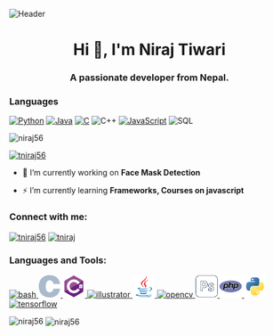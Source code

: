 ![Header](https://raw.githubusercontent.com/niraj56/niraj56/master/profile.gif)
<h1 align="center">Hi 👋, I'm Niraj Tiwari</h1>
<h3 align="center">A passionate developer from Nepal.</h3>

### Languages

[![Python](https://img.shields.io/badge/-Python-000?&logo=python)](https://github.com/niraj56?tab=repositories&q=&type=&language=python)
[![Java](https://img.shields.io/badge/-Java-000?&logo=Java&logoColor=007396)](https://github.com/niraj56?tab=repositories&q=&type=&language=java)
[![C](https://img.shields.io/badge/-C-000?&logo=C)](https://github.com/niraj56?tab=repositories&q=&type=&language=c)
![C++](https://img.shields.io/badge/-C++-000?&logo=c%2b%2b&logoColor=00599C)
[![JavaScript](https://img.shields.io/badge/-JavaScript-000?&logo=JavaScript&logoColor=ddc508)](https://github.com/niraj56?tab=repositories&q=&type=&language=javascript)
![SQL](https://img.shields.io/badge/-SQL-000?&logo=MySQL&logoColor=4479A1)

<p align="left"> <img src="https://komarev.com/ghpvc/?username=niraj56&label=Profile%20views&color=0e75b6&style=flat" alt="niraj56" /> </p>

<p align="left"> <a href="https://twitter.com/tniraj56" target="blank"><img src="https://img.shields.io/twitter/follow/tniraj56?logo=twitter&style=for-the-badge" alt="tniraj56" /></a> </p>

- 🔭 I’m currently working on **Face Mask Detection**

- ⚡ I’m currently learning **Frameworks, Courses on javascript**

<h3 align="left">Connect with me:</h3>
<p align="left">
<a href="https://twitter.com/tniraj56" target="blank"><img align="center" src="https://cdn.jsdelivr.net/npm/simple-icons@3.0.1/icons/twitter.svg" alt="tniraj56" height="30" width="40" /></a>
<a href="https://linkedin.com/in/tniraj" target="blank"><img align="center" src="https://cdn.jsdelivr.net/npm/simple-icons@3.0.1/icons/linkedin.svg" alt="tniraj" height="30" width="40" /></a>
</p>

<h3 align="left">Languages and Tools:</h3>
<p align="left"> <a href="https://www.gnu.org/software/bash/" target="_blank"> <img src="https://www.vectorlogo.zone/logos/gnu_bash/gnu_bash-icon.svg" alt="bash" width="40" height="40"/> </a> <a href="https://www.cprogramming.com/" target="_blank"> <img src="https://raw.githubusercontent.com/devicons/devicon/master/icons/c/c-original.svg" alt="c" width="40" height="40"/> </a> <a href="https://www.w3schools.com/cs/" target="_blank"> <img src="https://raw.githubusercontent.com/devicons/devicon/master/icons/csharp/csharp-original.svg" alt="csharp" width="40" height="40"/> </a> <a href="https://www.adobe.com/in/products/illustrator.html" target="_blank"> <img src="https://www.vectorlogo.zone/logos/adobe_illustrator/adobe_illustrator-icon.svg" alt="illustrator" width="40" height="40"/> </a> <a href="https://www.java.com" target="_blank"> <img src="https://raw.githubusercontent.com/devicons/devicon/master/icons/java/java-original.svg" alt="java" width="40" height="40"/> </a> <a href="https://opencv.org/" target="_blank"> <img src="https://www.vectorlogo.zone/logos/opencv/opencv-icon.svg" alt="opencv" width="40" height="40"/> </a> <a href="https://www.photoshop.com/en" target="_blank"> <img src="https://raw.githubusercontent.com/devicons/devicon/master/icons/photoshop/photoshop-line.svg" alt="photoshop" width="40" height="40"/> </a> <a href="https://www.php.net" target="_blank"> <img src="https://raw.githubusercontent.com/devicons/devicon/master/icons/php/php-original.svg" alt="php" width="40" height="40"/> </a> <a href="https://www.python.org" target="_blank"> <img src="https://raw.githubusercontent.com/devicons/devicon/master/icons/python/python-original.svg" alt="python" width="40" height="40"/> </a> <a href="https://www.tensorflow.org" target="_blank"> <img src="https://www.vectorlogo.zone/logos/tensorflow/tensorflow-icon.svg" alt="tensorflow" width="40" height="40"/> </a> </p>

<p><img align="left" src="https://github-readme-stats.vercel.app/api/top-langs?username=niraj56&show_icons=true&locale=en&layout=compact" alt="niraj56" /></p>

<p>&nbsp;<img align="center" src="https://github-readme-stats.vercel.app/api?username=niraj56&show_icons=true&locale=en" alt="niraj56" /></p>
